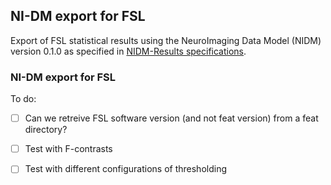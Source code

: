## NI-DM export for FSL

Export of FSL statistical results using the NeuroImaging Data Model (NIDM) version 0.1.0 as specified in [NIDM-Results specifications](http://nidm.nidash.org/specs/Results_NIDM_Spec.html).

### NI-DM export for FSL

To do:
- [ ] Can we retreive FSL software version (and not feat version) from a feat directory?
- [ ] Test with F-contrasts
- [ ] Test with different configurations of thresholding

